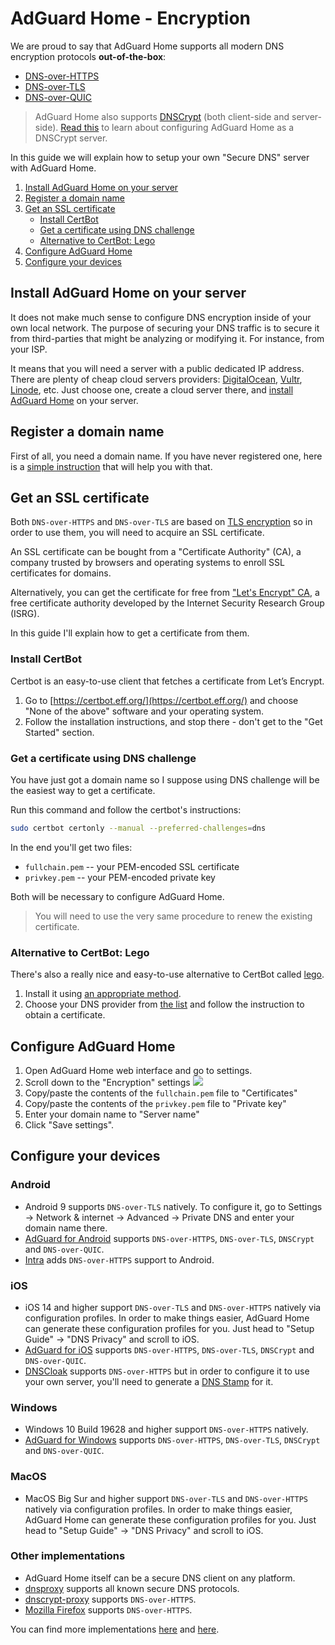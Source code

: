  # AdGuard Home - Encryption

We are proud to say that AdGuard Home supports all modern DNS encryption protocols **out-of-the-box**:

- [DNS-over-HTTPS](https://en.wikipedia.org/wiki/DNS_over_HTTPS)
- [DNS-over-TLS](https://en.wikipedia.org/wiki/DNS_over_TLS)
- [DNS-over-QUIC](https://tools.ietf.org/html/draft-ietf-dprive-dnsoquic-01)

> AdGuard Home also supports [DNSCrypt](https://dnscrypt.info/) (both client-side and server-side). [Read this](DNSCrypt) to learn about configuring AdGuard Home as a DNSCrypt server.

In this guide we will explain how to setup your own "Secure DNS" server with AdGuard Home.

1. [Install AdGuard Home on your server](#install)
2. [Register a domain name](#register)
3. [Get an SSL certificate](#certificate)
   - [Install CertBot](#certbot)
   - [Get a certificate using DNS challenge](#certbot-dnschallenge)
   - [Alternative to CertBot: Lego](#lego)
4. [Configure AdGuard Home](#configure-home)
5. [Configure your devices](#configure-devices)

<a id="install"></a>

## Install AdGuard Home on your server

It does not make much sense to configure DNS encryption inside of your own local network. The purpose of securing your DNS traffic is to secure it from third-parties that might be analyzing or modifying it. For instance, from your ISP.

It means that you will need a server with a public dedicated IP address. There are plenty of cheap cloud servers providers: [DigitalOcean](https://digitalocean.com), [Vultr](https://vultr.com), [Linode](https://www.linode.com/), etc. Just choose one, create a cloud server there, and [install AdGuard Home](Getting-Started) on your server.

<a id="register"></a>

## Register a domain name

First of all, you need a domain name. If you have never registered one, here is a [simple instruction](https://www.pcworld.com/article/241722/web-apps/how-to-register-your-own-domain-name.html) that will help you with that.

<a id="certificate"></a>

## Get an SSL certificate

Both `DNS-over-HTTPS` and `DNS-over-TLS` are based on [TLS encryption](https://en.wikipedia.org/wiki/Transport_Layer_Security) so in order to use them, you will need to acquire an SSL certificate.

An SSL certificate can be bought from a "Certificate Authority" (CA), a company trusted by browsers and operating systems to enroll SSL certificates for domains.

Alternatively, you can get the certificate for free from ["Let's Encrypt" CA](https://letsencrypt.org/), a free certificate authority developed by the Internet Security Research Group (ISRG).

In this guide I'll explain how to get a certificate from them.

<a id="certbot"></a>

### Install CertBot

Certbot is an easy-to-use client that fetches a certificate from Let’s Encrypt.

1. Go to [https://certbot.eff.org/](https://certbot.eff.org/) and choose "None of the above" software and your operating system.
2. Follow the installation instructions, and stop there - don't get to the "Get Started" section.

<a id="certbot-dnschallenge"></a>

### Get a certificate using DNS challenge

You have just got a domain name so I suppose using DNS challenge will be the easiest way to get a certificate.

Run this command and follow the certbot's instructions:

```bash
sudo certbot certonly --manual --preferred-challenges=dns
```

In the end you'll get two files:

- `fullchain.pem` -- your PEM-encoded SSL certificate
- `privkey.pem` -- your PEM-encoded private key

Both will be necessary to configure AdGuard Home.

> You will need to use the very same procedure to renew the existing certificate.

<a id="lego"></a>

### Alternative to CertBot: Lego

There's also a really nice and easy-to-use alternative to CertBot called [lego](https://go-acme.github.io/lego/).

1. Install it using [an appropriate method](https://go-acme.github.io/lego/installation/).
2. Choose your DNS provider from [the list](https://go-acme.github.io/lego/dns/) and follow the instruction to obtain a certificate.

<a id="configure-home"></a>

## Configure AdGuard Home

1. Open AdGuard Home web interface and go to settings.
2. Scroll down to the "Encryption" settings
   ![](https://user-images.githubusercontent.com/5947035/53301027-2a0c2b80-385f-11e9-81f3-bcc63de4eef1.png)
3. Copy/paste the contents of the `fullchain.pem` file to "Certificates"
4. Copy/paste the contents of the `privkey.pem` file to "Private key"
5. Enter your domain name to "Server name"
6. Click "Save settings".

<a id="configure-devices"></a>

## Configure your devices

### Android

- Android 9 supports `DNS-over-TLS` natively. To configure it, go to Settings → Network & internet → Advanced → Private DNS and enter your domain name there.
- [AdGuard for Android](https://adguard.com/en/adguard-android/overview.html) supports `DNS-over-HTTPS`, `DNS-over-TLS`, `DNSCrypt` and `DNS-over-QUIC`.
- [Intra](https://getintra.org/) adds `DNS-over-HTTPS` support to Android.

### iOS

- iOS 14 and higher support `DNS-over-TLS` and `DNS-over-HTTPS` natively via configuration profiles. In order to make things easier, AdGuard Home can generate these configuration profiles for you. Just head to "Setup Guide" -> "DNS Privacy" and scroll to iOS.
- [AdGuard for iOS](https://adguard.com/en/adguard-ios/overview.html) supports `DNS-over-HTTPS`, `DNS-over-TLS`, `DNSCrypt` and `DNS-over-QUIC`.
- [DNSCloak](https://itunes.apple.com/app/id1452162351) supports `DNS-over-HTTPS` but in order to configure it to use your own server, you'll need to generate a [DNS Stamp](https://dnscrypt.info/stamps) for it.

### Windows

- Windows 10 Build 19628 and higher support `DNS-over-HTTPS` natively.
- [AdGuard for Windows](https://adguard.com/en/adguard-windows/overview.html) supports `DNS-over-HTTPS`, `DNS-over-TLS`, `DNSCrypt` and `DNS-over-QUIC`.

### MacOS

- MacOS Big Sur and higher support `DNS-over-TLS` and `DNS-over-HTTPS` natively via configuration profiles. In order to make things easier, AdGuard Home can generate these configuration profiles for you. Just head to "Setup Guide" -> "DNS Privacy" and scroll to iOS.

### Other implementations

- AdGuard Home itself can be a secure DNS client on any platform.
- [dnsproxy](https://github.com/AdguardTeam/dnsproxy) supports all known secure DNS protocols.
- [dnscrypt-proxy](https://github.com/jedisct1/dnscrypt-proxy) supports `DNS-over-HTTPS`.
- [Mozilla Firefox](https://www.mozilla.org/firefox/) supports `DNS-over-HTTPS`.

You can find more implementations [here](https://dnscrypt.info/implementations) and [here](https://dnsprivacy.org/wiki/display/DP/DNS+Privacy+Clients).
